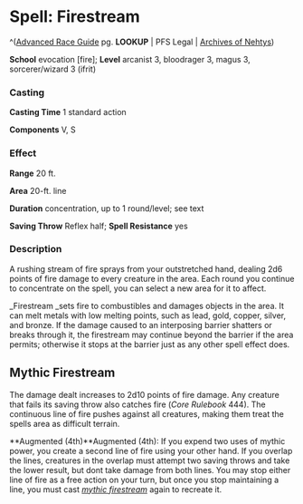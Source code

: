 # Spell: Firestream

^([Advanced Race Guide][ss-firestream] pg. **LOOKUP** | PFS Legal | [Archives of Nehtys][sn-firestream])

**School** evocation [fire]; **Level** arcanist 3, bloodrager 3, magus 3, sorcerer/wizard 3 (ifrit)

### Casting

**Casting Time** 1 standard action  

**Components** V, S

### Effect

**Range** 20 ft.  

**Area** 20-ft. line  

**Duration** concentration, up to 1 round/level; see text  

**Saving Throw** Reflex half; **Spell Resistance** yes

### Description

A rushing stream of fire sprays from your outstretched hand, dealing 2d6 points of fire damage to every creature in the area. Each round you continue to concentrate on the spell, you can select a new area for it to affect.  

_Firestream _sets fire to combustibles and damages objects in the area. It can melt metals with low melting points, such as lead, gold, copper, silver, and bronze. If the damage caused to an interposing barrier shatters or breaks through it, the firestream may continue beyond the barrier if the area permits; otherwise it stops at the barrier just as any other spell effect does.

## Mythic Firestream

The damage dealt increases to 2d10 points of fire damage. Any creature that fails its saving throw also catches fire (_Core Rulebook_ 444). The continuous line of fire pushes against all creatures, making them treat the spells area as difficult terrain.   

**Augmented (4th)**Augmented (4th): If you expend two uses of mythic power, you create a second line of fire using your other hand. If you overlap the lines, creatures in the overlap must attempt two saving throws and take the lower result, but dont take damage from both lines. You may stop either line of fire as a free action on your turn, but once you stop maintaining a line, you must cast _[mythic firestream]_ again to recreate it.

[ss-firestream]: http://paizo.com/products/btpy8rv2
[sn-firestream]: http://www.archivesofnethys.com/SpellDisplay.aspx?ItemName=Firestream
[mythic firestream]: http://www.archivesofnethys.com/SpellDisplay.aspx?ItemName=mythic%20firestream
